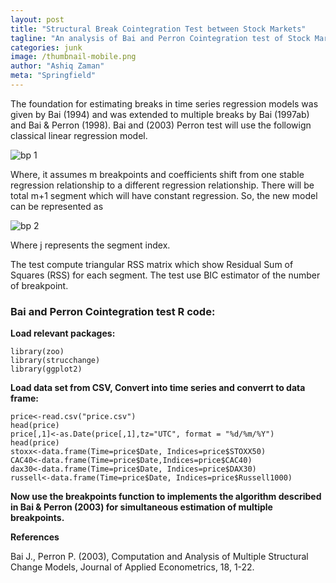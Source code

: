 ```yaml
---
layout: post
title: "Structural Break Cointegration Test between Stock Markets"
tagline: "An analysis of Bai and Perron Cointegration test of Stock Markets with R"
categories: junk
image: /thumbnail-mobile.png
author: "Ashiq Zaman"
meta: "Springfield"
---
```


The foundation for estimating breaks in time series regression models was given by Bai (1994) and was extended to multiple breaks by Bai (1997ab) and Bai & Perron (1998). Bai and (2003) Perron test will use the followign classical linear regression model.

![bp 1](https://user-images.githubusercontent.com/47462688/82270666-6f89ac80-996d-11ea-86ce-c18b4a8413aa.JPG)

Where, it assumes m breakpoints and coefficients shift from one stable regression relationship to a different regression relationship. There will be total m+1 segment which will have constant regression. So, the new model can be represented as

![bp 2](https://user-images.githubusercontent.com/47462688/82270667-70224300-996d-11ea-9639-1d306ea4a072.JPG)

Where j represents the segment index. 

The test compute triangular RSS matrix which show Residual Sum of Squares (RSS) for each segment. The test use BIC estimator of the number of breakpoint. 

### Bai and Perron Cointegration test R code:

**Load relevant packages:**

```{r}
library(zoo)
library(strucchange)
library(ggplot2)
```

**Load data set from CSV, Convert into time series and converrt to data frame:**

```{r}
price<-read.csv("price.csv")
head(price)
price[,1]<-as.Date(price[,1],tz="UTC", format = "%d/%m/%Y")
head(price)
stoxx<-data.frame(Time=price$Date, Indices=price$STOXX50)
CAC40<-data.frame(Time=price$Date,Indices=price$CAC40)
dax30<-data.frame(Time=price$Date, Indices=price$DAX30)
russell<-data.frame(Time=price$Date, Indices=price$Russell1000)
```

**Now use the breakpoints function to implements the algorithm described in Bai & Perron (2003) for simultaneous estimation of multiple breakpoints.**


**References**

Bai J., Perron P. (2003), Computation and Analysis of Multiple Structural Change Models, Journal of Applied Econometrics, 18, 1-22.

